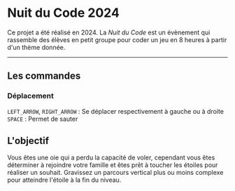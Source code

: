 # Nuit du Code 2024
 
Ce projet a été réalisé en 2024. La *Nuit du Code* est un évènement qui rassemble des élèves en petit groupe pour coder un jeu en 8 heures à partir d'un thème donnée.

---

## Les commandes

### Déplacement

`LEFT_ARROW`, `RIGHT_ARROW` : Se déplacer respectivement à gauche ou à droite
`SPACE` : Permet de sauter

## L'objectif

Vous êtes une oie qui a perdu la capacité de voler, cependant vous êtes déterminer à rejoindre votre famille et êtes prêt à toucher les étoiles pour réaliser un souhait. Gravissez un parcours vertical plus ou moins complexe pour atteindre l'étoile à la fin du niveau.
